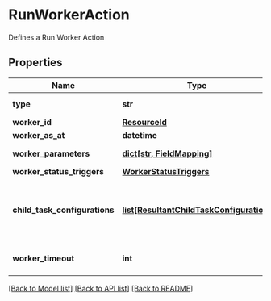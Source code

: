 # RunWorkerAction

Defines a Run Worker Action

## Properties
Name | Type | Description | Notes
------------ | ------------- | ------------- | -------------
**type** | **str** | Type name for this Action | 
**worker_id** | [**ResourceId**](ResourceId.md) |  | 
**worker_as_at** | **datetime** | Worker AsAt | [optional] 
**worker_parameters** | [**dict[str, FieldMapping]**](FieldMapping.md) | Parameters for this Worker | [optional] 
**worker_status_triggers** | [**WorkerStatusTriggers**](WorkerStatusTriggers.md) |  | [optional] 
**child_task_configurations** | [**list[ResultantChildTaskConfiguration]**](ResultantChildTaskConfiguration.md) | Tasks can be generated from run worker results; this is the configuration | [optional] 
**worker_timeout** | **int** | Worker WorkerTimeout in seconds | [optional] 

[[Back to Model list]](../README.md#documentation-for-models) [[Back to API list]](../README.md#documentation-for-api-endpoints) [[Back to README]](../README.md)


